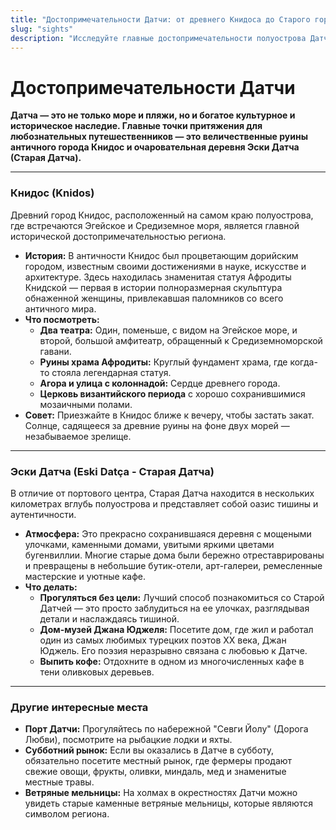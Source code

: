 ```yaml
---
title: "Достопримечательности Датчи: от древнего Книдоса до Старого города"
slug: "sights"
description: "Исследуйте главные достопримечательности полуострова Датча: величественные руины античного города Книдос, очаровательные улочки Старой Датчи и дом поэта Джана Юджеля."
---
```


# Достопримечательности Датчи

**Датча — это не только море и пляжи, но и богатое культурное и историческое наследие. Главные точки притяжения для любознательных путешественников — это величественные руины античного города Книдос и очаровательная деревня Эски Датча (Старая Датча).**

---

### Книдос (Knidos)

Древний город Книдос, расположенный на самом краю полуострова, где встречаются Эгейское и Средиземное моря, является главной исторической достопримечательностью региона.

-   **История:** В античности Книдос был процветающим дорийским городом, известным своими достижениями в науке, искусстве и архитектуре. Здесь находилась знаменитая статуя Афродиты Книдской — первая в истории полноразмерная скульптура обнаженной женщины, привлекавшая паломников со всего античного мира.
-   **Что посмотреть:**
    -   **Два театра:** Один, поменьше, с видом на Эгейское море, и второй, большой амфитеатр, обращенный к Средиземноморской гавани.
    -   **Руины храма Афродиты:** Круглый фундамент храма, где когда-то стояла легендарная статуя.
    -   **Агора и улица с колоннадой:** Сердце древнего города.
    -   **Церковь византийского периода** с хорошо сохранившимися мозаичными полами.
-   **Совет:** Приезжайте в Книдос ближе к вечеру, чтобы застать закат. Солнце, садящееся за древние руины на фоне двух морей — незабываемое зрелище.

---

### Эски Датча (Eski Datça - Старая Датча)

В отличие от портового центра, Старая Датча находится в нескольких километрах вглубь полуострова и представляет собой оазис тишины и аутентичности.

-   **Атмосфера:** Это прекрасно сохранившаяся деревня с мощеными улочками, каменными домами, увитыми яркими цветами бугенвиллии. Многие старые дома были бережно отреставрированы и превращены в небольшие бутик-отели, арт-галереи, ремесленные мастерские и уютные кафе.
-   **Что делать:**
    -   **Прогуляться без цели:** Лучший способ познакомиться со Старой Датчей — это просто заблудиться на ее улочках, разглядывая детали и наслаждаясь тишиной.
    -   **Дом-музей Джана Юджеля:** Посетите дом, где жил и работал один из самых любимых турецких поэтов XX века, Джан Юджель. Его поэзия неразрывно связана с любовью к Датче.
    -   **Выпить кофе:** Отдохните в одном из многочисленных кафе в тени оливковых деревьев.

---

### Другие интересные места

-   **Порт Датчи:** Прогуляйтесь по набережной "Севги Йолу" (Дорога Любви), посмотрите на рыбацкие лодки и яхты.
-   **Субботний рынок:** Если вы оказались в Датче в субботу, обязательно посетите местный рынок, где фермеры продают свежие овощи, фрукты, оливки, миндаль, мед и знаменитые местные травы.
-   **Ветряные мельницы:** На холмах в окрестностях Датчи можно увидеть старые каменные ветряные мельницы, которые являются символом региона. 